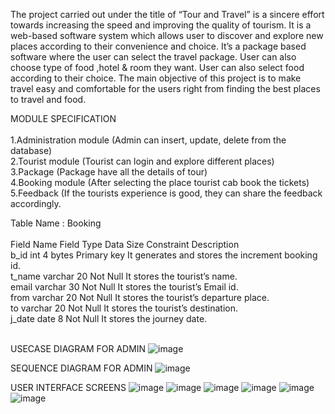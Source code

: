 The project carried out under the title of “Tour and Travel” is a sincere effort towards increasing the speed and improving the quality of tourism.
It is a web-based software system which allows user to discover and explore new places according to their convenience and choice.
It’s a package based software where the user can select the travel package.
User can also choose type of food ,hotel & room they want.
User can also select food according to their choice. 
The main objective of this project is to make travel easy and comfortable for the users right from finding the best places to travel and food.

MODULE SPECIFICATION<br /><br />
  1.Administration module (Admin can insert, update, delete from the database) <br/>
  2.Tourist module (Tourist can login and explore different places)<br />
  3.Package (Package have all the details of tour)<br />
  4.Booking module (After selecting the place tourist cab book the tickets) <br />
  5.Feedback (If the tourists experience is good, they can share the feedback accordingly.<br />


Table Name : Booking<br/><br/>
Field Name    Field Type	  Data Size	  Constraint	  Description<br/>
b_id	         int	        4 bytes	    Primary key	  It generates and stores the increment booking id.<br/>
t_name	      varchar	      20	        Not Null	    It stores the tourist’s name.<br/>
email	        varchar	      30	        Not Null	    It stores the tourist’s Email id.<br/>
from	        varchar		    20	        Not Null	    It stores the tourist’s departure place.<br/>
to	          varchar	      20	        Not Null	    It stores the tourist’s destination.<br/>
j_date	      date		      8	          Not Null	    It stores the journey date.<br/><br/>

 USECASE DIAGRAM FOR ADMIN
  ![image](https://github.com/mayanksharma20/tour_and_travel/assets/47239249/82fbc6d4-3dd8-4890-8528-78f2c076a907)

  SEQUENCE DIAGRAM FOR ADMIN
  ![image](https://github.com/mayanksharma20/tour_and_travel/assets/47239249/7db6840c-a0af-400e-a8f5-75724732f4d0)

  USER INTERFACE SCREENS
  ![image](https://github.com/mayanksharma20/tour_and_travel/assets/47239249/00f143c5-6fd5-4a09-8acd-9eb89bebe4fc)
  ![image](https://github.com/mayanksharma20/tour_and_travel/assets/47239249/d6e3b2ab-7b5f-44e6-b524-078cbbaf0ce7)
  ![image](https://github.com/mayanksharma20/tour_and_travel/assets/47239249/ff6ce452-3023-4368-8572-3aa7fbf69947)
  ![image](https://github.com/mayanksharma20/tour_and_travel/assets/47239249/3da23d28-afd1-421f-8e7e-d33fb16d6866)
  ![image](https://github.com/mayanksharma20/tour_and_travel/assets/47239249/bafa1609-ff2c-4e2a-8991-8fc478f697da)
  ![image](https://github.com/mayanksharma20/tour_and_travel/assets/47239249/45729b8f-b698-4286-ad40-9aa6bfa4cfa5)





